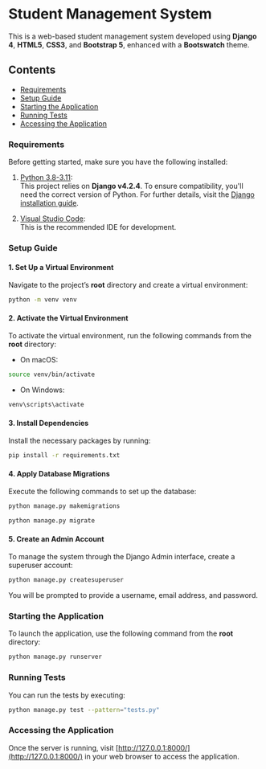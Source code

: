 # Student Management System

This is a web-based student management system developed using **Django 4**, **HTML5**, **CSS3**, and **Bootstrap 5**, enhanced with a **Bootswatch** theme.

## Contents
- [Requirements](#requirements)
- [Setup Guide](#setup-guide)
- [Starting the Application](#starting-the-application)
- [Running Tests](#running-tests)
- [Accessing the Application](#accessing-the-application)

### Requirements

Before getting started, make sure you have the following installed:

1. [Python 3.8-3.11](https://www.python.org/downloads/):  
   This project relies on **Django v4.2.4**. To ensure compatibility, you'll need the correct version of Python. For further details, visit the [Django installation guide](https://django.readthedocs.io/en/stable/faq/install.html).

2. [Visual Studio Code](https://code.visualstudio.com/download):  
   This is the recommended IDE for development.

### Setup Guide

#### 1. Set Up a Virtual Environment

Navigate to the project’s **root** directory and create a virtual environment:

```bash
python -m venv venv
```

#### 2. Activate the Virtual Environment

To activate the virtual environment, run the following commands from the **root** directory:

- On macOS:

```bash
source venv/bin/activate
```

- On Windows:

```bash
venv\scripts\activate
```

#### 3. Install Dependencies

Install the necessary packages by running:

```bash
pip install -r requirements.txt
```

#### 4. Apply Database Migrations

Execute the following commands to set up the database:

```bash
python manage.py makemigrations
```

```bash
python manage.py migrate
```

#### 5. Create an Admin Account

To manage the system through the Django Admin interface, create a superuser account:

```bash
python manage.py createsuperuser
```

You will be prompted to provide a username, email address, and password.

### Starting the Application

To launch the application, use the following command from the **root** directory:

```bash
python manage.py runserver
```

### Running Tests

You can run the tests by executing:

```bash
python manage.py test --pattern="tests.py"
```

### Accessing the Application

Once the server is running, visit [http://127.0.0.1:8000/](http://127.0.0.1:8000/) in your web browser to access the application.
